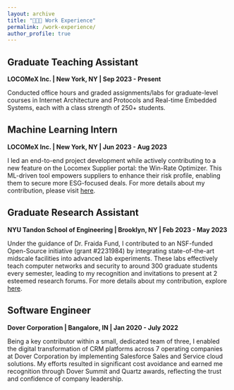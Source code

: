 ```yaml
---
layout: archive
title: "👩🏻‍💻 Work Experience"
permalink: /work-experience/
author_profile: true
---
```

## Graduate Teaching Assistant
**LOCOMeX Inc. | New York, NY | Sep 2023 - Present**

Conducted office hours and graded assignments/labs for graduate-level courses in Internet Architecture and Protocols and Real-time Embedded Systems, each with a class strength of 250+ students.

## Machine Learning Intern
**LOCOMeX Inc. | New York, NY | Jun 2023 - Aug 2023**

I led an end-to-end project development while actively contributing to a new feature on the Locomex Supplier portal: the Win-Rate Optimizer. This ML-driven tool empowers suppliers to enhance their risk profile, enabling them to secure more ESG-focused deals. For more details about my contribution, please visit [here](https://locomexgroup.com/Best-Supplier-Diversity-Program-Management/).

## Graduate Research Assistant
**NYU Tandon School of Engineering | Brooklyn, NY | Feb 2023 - May 2023**

Under the guidance of Dr. Fraida Fund, I contributed to an NSF-funded Open-Source initiative (grant #2231984) by integrating state-of-the-art midscale facilities into advanced lab experiments. These labs effectively teach computer networks and security to around 300 graduate students every semester, leading to my recognition and invitations to present at 2 esteemed research forums. For more details about my contribution, explore [here](https://teaching-on-testbeds.github.io/resources/).

## Software Engineer
**Dover Corporation | Bangalore, IN | Jan 2020 - July 2022**

Being a key contributor within a small, dedicated team of three, I enabled the digital transformation of CRM platforms across 7 operating companies at Dover Corporation by implementing Salesforce Sales and Service cloud solutions. My efforts resulted in significant cost avoidance and earned me recognition through Dover Summit and Quartz awards, reflecting the trust and confidence of company leadership.








